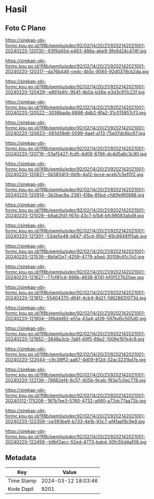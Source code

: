 # Hasil

## Foto C Plano

https://sirekap-obj-formc.kpu.go.id/1f8b/pemilu/pdpr/92/02/14/20/21/9202142021001-20240220-120130--93f9d45d-e493-488a-abe9-9fe9d24c474f.jpg

https://sirekap-obj-formc.kpu.go.id/1f8b/pemilu/pdpr/92/02/14/20/21/9202142021001-20240220-120317--da76b446-cedc-4b5c-8565-92d0378cb2da.jpg

https://sirekap-obj-formc.kpu.go.id/1f8b/pemilu/pdpr/92/02/14/20/21/9202142021001-20240220-120429--e861d4fc-9541-4b0a-b38e-e3d3c911c22f.jpg

https://sirekap-obj-formc.kpu.go.id/1f8b/pemilu/pdpr/92/02/14/20/21/9202142021001-20240220-120522--3036bada-8898-4db2-8fa2-31c015857cf3.jpg

https://sirekap-obj-formc.kpu.go.id/1f8b/pemilu/pdpr/92/02/14/20/21/9202142021001-20240220-120623--061d39d6-0099-4aef-a113-75e07dc6bc67.jpg

https://sirekap-obj-formc.kpu.go.id/1f8b/pemilu/pdpr/92/02/14/20/21/9202142021001-20240220-120719--03af5427-fcd5-4d08-8766-dc4d5a8c3c90.jpg

https://sirekap-obj-formc.kpu.go.id/1f8b/pemilu/pdpr/92/02/14/20/21/9202142021001-20240220-120821--0b5834f3-0bfb-4a12-bcce-aceb7c5ef0f2.jpg

https://sirekap-obj-formc.kpu.go.id/1f8b/pemilu/pdpr/92/02/14/20/21/9202142021001-20240220-120914--3b2bac8a-2381-418a-85bd-cfd0fe9f0688.jpg

https://sirekap-obj-formc.kpu.go.id/1f8b/pemilu/pdpr/92/02/14/20/21/9202142021001-20240220-121028--b9ab2fd1-f67d-43c7-b1b8-bfc99083abd9.jpg

https://sirekap-obj-formc.kpu.go.id/1f8b/pemilu/pdpr/92/02/14/20/21/9202142021001-20240220-121301--53de5e48-b847-45cd-95b7-69c69481f5ab.jpg

https://sirekap-obj-formc.kpu.go.id/1f8b/pemilu/pdpr/92/02/14/20/21/9202142021001-20240220-121539--8bfaf2e7-4259-4779-a5ed-30109c61c7c0.jpg

https://sirekap-obj-formc.kpu.go.id/1f8b/pemilu/pdpr/92/02/14/20/21/9202142021001-20240220-121627--77cf81c4-999b-4938-8741-bf0f527b20ee.jpg

https://sirekap-obj-formc.kpu.go.id/1f8b/pemilu/pdpr/92/02/14/20/21/9202142021001-20240220-121812--55404370-d94f-4cb4-8d21-7d628631073d.jpg

https://sirekap-obj-formc.kpu.go.id/1f8b/pemilu/pdpr/92/02/14/20/21/9202142021001-20240220-121904--3f6ddd92-e51a-43a4-a126-597bd5c505d0.jpg

https://sirekap-obj-formc.kpu.go.id/1f8b/pemilu/pdpr/92/02/14/20/21/9202142021001-20240220-121952--3848a3cb-7a6f-49f5-89a2-1009e197e4c8.jpg

https://sirekap-obj-formc.kpu.go.id/1f8b/pemilu/pdpr/92/02/14/20/21/9202142021001-20240220-122044--c9c39ff2-aa67-4d09-812d-32ac3231bd7e.jpg

https://sirekap-obj-formc.kpu.go.id/1f8b/pemilu/pdpr/92/02/14/20/21/9202142021001-20240220-122139--78662ef4-6c57-405b-9ceb-193e7c0ec778.jpg

https://sirekap-obj-formc.kpu.go.id/1f8b/pemilu/pdpr/92/02/14/20/21/9202142021001-20240312-175208--187b7ee3-5760-4732-a990-a72dc77aa72b.jpg

https://sirekap-obj-formc.kpu.go.id/1f8b/pemilu/pdpr/92/02/14/20/21/9202142021001-20240220-122359--ce393be9-b733-4e1b-93c7-af4faaf9c9e9.jpg

https://sirekap-obj-formc.kpu.go.id/1f8b/pemilu/pdpr/92/02/14/20/21/9202142021001-20240220-122459--b9bf2acc-52ed-4773-babd-30fc50d4af08.jpg


## Metadata

| Key        | Value               |
| ---------- | ------------------- |
| Time Stamp | 2024-03-12 18:03:46 |
| Kode Dapil | 9201                |



